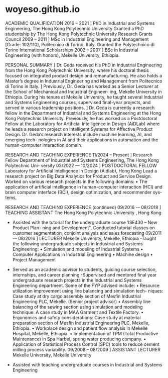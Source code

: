 # woyeso.github.io

ACADEMIC QUALIFICATION
2016 – 2021 ] PhD in Industrial and Systems Engineering, The Hong Kong Polytechnic University
Granted a PhD studentship by The Hong Kong Polytechnic University Research Grants Council
2009 – 2011 ] MSc in Industrial Engineering and Management [Grade: 102/110], Politecnico di Torino,
Italy.
Granted the Polytechnico di Torino International Scholarships
2002 – 2007 ] BSc in Industrial Engineering (with honors), Mekelle University, Ethiopia.


PERSONAL SUMMARY
] Dr. Geda received his PhD in Industrial Engineering from the Hong Kong Polytechnic University, where
his doctoral thesis focused on integrated product design and remanufacturing. He also holds a Master’s
degree in Industrial Engineering and Management from Politecnico di Torino in Italy.
] Previously, Dr. Geda has worked as a Senior Lecturer at the School of Mechanical and Industrial Engineer-
ing, Mekelle University in Ethiopia. During his tenure at Mekelle University, he taught several Industrial
and Systems Engineering courses, supervised final-year projects, and served in various leadership positions.
] Dr. Geda is currently a research fellow in the Department of Industrial and Systems Engineering at the
Hong Kong Polytechnic University. Previously, he has worked as a Postdoctoral Fellow at the Laboratory
for Artificial Intelligence in Design (AiDLab) where he leads a research project on Intelligent Systems for
Affective Product Design. Dr. Geda’s research interests include machine learning, AI, and emerging tech-
nologies in AI and their applications in automation and the human-computer interaction domain.


RESEARCH AND TEACHING EXPERIENCE
11/2024 – Present ] Research Fellow
Department of Industrial and Systems Engineering, The Hong Kong Polytechnic Uni-
versity
03/2022 — 10/2024 ] POSTDOCTORAL FELLOW
Laboratory for Artificial Intelligence in Design (Aidlab), Hong Kong
Lead a research project on Big Data Analytics for Product and Service Design. Worked on
various research projects in the following domains:
• The application of artificial intelligence in human-computer interaction (HCI)
and brain computer interface (BCI), design optimization, and recommender sys-
tems,


RESEARCH AND TEACHING EXPERIENCE (continued)
09/2016 -– 08/2018 ] TEACHING ASSISTANT
The Hong Kong Polytechnic University , Hong Kong
- Assisted with the tutorial for the undergraduate course ’ISE430 – New Product Plan-
ning and Development". Conducted tutorial classes on customer segmentation, conjoint
analysis and sales forecasting
09/2011 -– 08/2016 ] LECTURER
Mekelle University, Mekelle, Ethiopia
-Taught the following undergraduate subjects in Industrial and Systems Engineering:
• Simulation and modeling of Industrial Systems
• Computer Applications in Industrial Engineering
• Machine design
• Project Management

- Served as an academic advisor to students, guiding course selection, internships, and
career planning
-Supervised and mentored final year undergraduate research projects in the Industrial
and Systems Engineering department. Some of the FYP advised include:
• Resource utilization improvement using line balancing and simulation tech-
niques: Case study at dry cargo assembly section of Mesfin Industrial Engineering
PLC, Mekelle. (Senior project advisor)
• Assembly line balancing of the sewing section using simulation and modeling
technique: A case study in MAA Garment and Textile Factory.
• Ergonomics and safety considerations: Case study at material preparation section
of Mesfin Industrial Engineering PLC, Mekelle, Ethiopia.
• Workplace design and patient flow analysis in Mekelle Hospital, Mekelle,
Ethiopia.
• Implementation of TPM (Total Productive Maintenance) in Spa Harbel, spring
water producing company.
• Application of Statistical Process Control (SPC) tools to reduce cement milling
process variability.
09/2008 – 08/2009 ] ASSISTANT LECTURER
Mekelle University, Mekelle University
- Assisted with teaching undergraduate courses in Industrial and Systems Engineering
